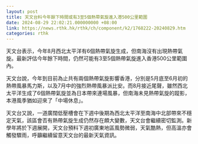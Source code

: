 ```yaml
---
layout: post
title: 天文台料今年餘下時間或有3至5個熱帶氣旋進入港500公里範圍
date: 2024-08-29 22:02:21.000000000 +08:00
link: https://news.rthk.hk/rthk/ch/component/k2/1768222-20240829.htm
categories: rthk
---
```


天文台表示，今年8月西北太平洋有6個熱帶氣旋生成，但南海沒有出現熱帶氣旋。最新評估今年餘下時間，仍然可能有3至5個熱帶氣旋進入香港500公里範圍內。

天文台說，今年到目前為止共有兩個熱帶氣旋影響香港，分別是5月底至6月初的熱帶風暴馬力斯，以及7月中的強烈熱帶風暴派比安。而8月接近尾聲，雖然西北太平洋生成了6個熱帶氣旋並為日本帶來連場風暴，但南海未見熱帶氣旋的蹤影，本港風季猶如迎來了「中場休息」。

天文台又說，一道廣闊低壓槽會在下週中後期為西北太平洋至南海中北部帶來不穩定天氣，該區會否有熱帶氣旋生成仍然存在頗大變數，天文台會繼續密切監測。新學年將於下週展開，天文台預料下週初廣東地區風勢微弱，天氣酷熱，但高溫亦會觸發驟雨，呼籲繼續留意天文台的最新天氣資訊。
